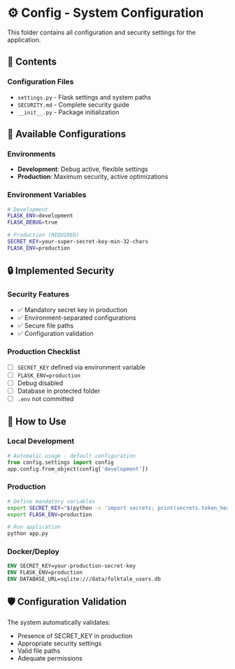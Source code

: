 # ⚙️ Config - System Configuration

This folder contains all configuration and security settings for the application.

## 📁 **Contents**

### **Configuration Files**
- `settings.py` - Flask settings and system paths
- `SECURITY.md` - Complete security guide
- `__init__.py` - Package initialization

## 🔧 **Available Configurations**

### **Environments**
- **Development**: Debug active, flexible settings
- **Production**: Maximum security, active optimizations

### **Environment Variables**
```bash
# Development
FLASK_ENV=development
FLASK_DEBUG=true

# Production (REQUIRED)
SECRET_KEY=your-super-secret-key-min-32-chars
FLASK_ENV=production
```

## 🔒 **Implemented Security**

### **Security Features**
- ✅ Mandatory secret key in production
- ✅ Environment-separated configurations
- ✅ Secure file paths
- ✅ Configuration validation

### **Production Checklist**
- [ ] `SECRET_KEY` defined via environment variable
- [ ] `FLASK_ENV=production`
- [ ] Debug disabled
- [ ] Database in protected folder
- [ ] `.env` not committed

## 📖 **How to Use**

### **Local Development**
```python
# Automatic usage - default configuration
from config.settings import config
app.config.from_object(config['development'])
```

### **Production**
```bash
# Define mandatory variables
export SECRET_KEY="$(python -c 'import secrets; print(secrets.token_hex(32))')"
export FLASK_ENV=production

# Run application
python app.py
```

### **Docker/Deploy**
```dockerfile
ENV SECRET_KEY=your-production-secret-key
ENV FLASK_ENV=production
ENV DATABASE_URL=sqlite:///data/folktale_users.db
```

## 🛡️ **Configuration Validation**

The system automatically validates:
- Presence of SECRET_KEY in production
- Appropriate security settings
- Valid file paths
- Adequate permissions
